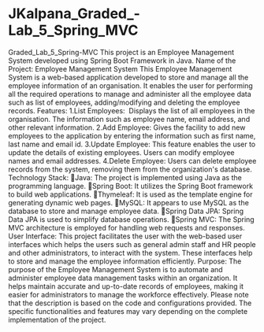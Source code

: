 # JKalpana_Graded_-Lab_5_Spring_MVC

Graded_Lab_5_Spring-MVC
This project is an Employee Management System developed using Spring Boot Framework in Java.
Name of the Project: Employee Management System
This Employee Management System is a web-based application developed to store and manage all the employee information of an organisation.  It enables the user for performing all the required operations to manage and administer all the employee data such as list of employees, adding/modifying and deleting the employee records.
Features:
1.List Employees:  Displays the list of all employees in the organisation.  The information such as employee name, email address, and other relevant information.
2.Add Employee: Gives the facility to add new employees to the application by entering the information such as first name, last name and email id.
3.Update Employee: This feature enables the user to update the details of existing employees.  Users can modify employee names and email addresses.
4.Delete Employee: Users can delete employee records from the system, removing them from the organization's database.
Technology Stack:
Java: The project is implemented using Java as the programming language.
Spring Boot: It utilizes the Spring Boot framework to build web applications.
Thymeleaf: It is used as the template engine for generating dynamic web pages.
MySQL: It appears to use MySQL as the database to store and manage employee data.
Spring Data JPA: Spring Data JPA is used to simplify database operations.
Spring MVC: The Spring MVC architecture is employed for handling web requests and responses.
User Interface: This project facilitates the user with the web-based user interfaces which helps the users such as general admin staff and HR people and other administrators, to interact with the system. These interfaces help to store and manage the employee information efficiently.
Purpose: The purpose of the Employee Management System is to automate and administer employee data management tasks within an organization. It helps maintain accurate and up-to-date records of employees, making it easier for administrators to manage the workforce effectively.
Please note that the description is based on the code and configurations provided. The specific functionalities and features may vary depending on the complete implementation of the project.
